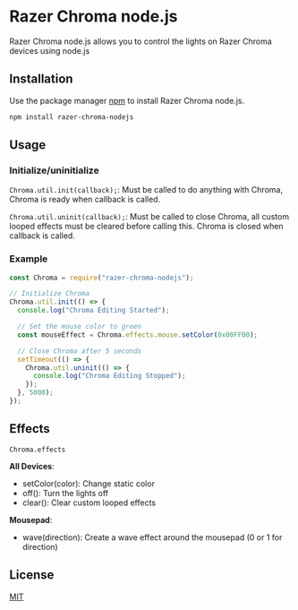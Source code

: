 # Razer Chroma node.js

Razer Chroma node.js allows you to control the lights on Razer Chroma devices using node.js

## Installation

Use the package manager [npm](https://www.npmjs.com/) to install Razer Chroma node.js.

```bash
npm install razer-chroma-nodejs
```

## Usage

### Initialize/uninitialize

`Chroma.util.init(callback);`: Must be called to do anything with Chroma, Chroma is ready when callback is called.

`Chroma.util.uninit(callback);`: Must be called to close Chroma, all custom looped effects must be cleared before calling this. Chroma is closed when callback is called.


### Example

```javascript
const Chroma = require("razer-chroma-nodejs");

// Initialize Chroma
Chroma.util.init(() => {
  console.log("Chroma Editing Started");

  // Set the mouse color to green
  const mouseEffect = Chroma.effects.mouse.setColor(0x00FF00);

  // Close Chroma after 5 seconds
  setTimeout(() => {
    Chroma.util.uninit(() => {
      console.log("Chroma Editing Stopped");
    });
  }, 5000);
});
```

## Effects

`Chroma.effects`

**All Devices**:
 - setColor(color): Change static color
 - off(): Turn the lights off
 - clear(): Clear custom looped effects

**Mousepad**:
 - wave(direction): Create a wave effect around the mousepad (0 or 1 for direction)

## License
[MIT](https://choosealicense.com/licenses/mit/)

